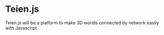 # Teien.js

Teien.js will be a platform to make 3D worlds connected by network easily with Javascript.

